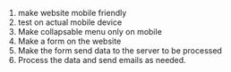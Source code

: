 1. make website mobile friendly 
2. test on actual mobile device
3. Make collapsable menu only on mobile
4. Make a form on the website
5. Make the form send data to the server to be processed
6. Process the data and send emails as needed.  